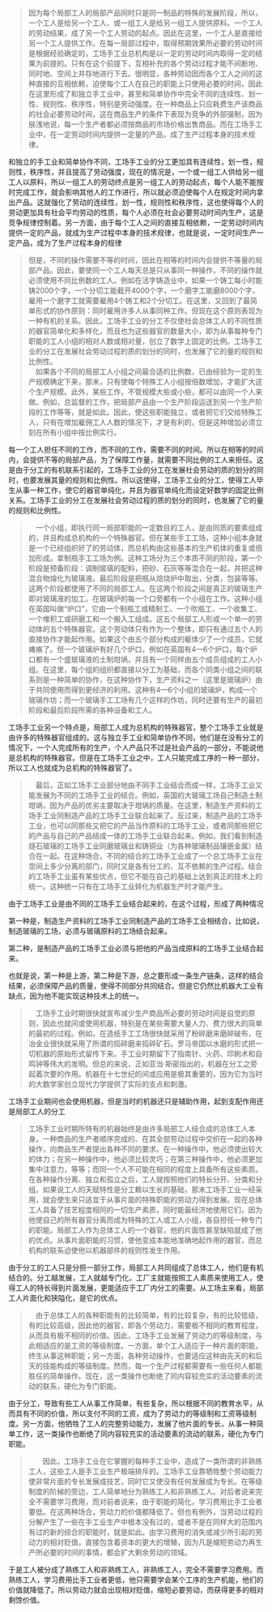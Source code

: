 <blockquote data-pid="bhB6tFty">因为每个局部工人的局部产品同时只是同一制品的特殊的发展阶段，所以，一个工人是给另一个工人，或一组工人是给另一组工人提供原料。一个工人的劳动结果，成了另一个工人劳动的起点。因此在这里，一个工人是直接给另一个工人提供工作。在每一局部过程中，取得预期效果所必要的劳动时间是根据经验确定的，工场手工业总机构是以一定的劳动时间内取得一定的结果为前提的。只有在这个前提下，互相补充的各个劳动过程才能不间断地、同时地、空间上并存地进行下去。很明显，各种劳动因而各个工人之间的这种直接的互相依赖，迫使每个工人在自己的职能上只使用必要的时间，因此在这里形成了和独立手工业中，甚至和简单协作中完全不同的连续性、划一性、规则性、秩序性，特别是劳动强度。在一种商品上只应耗费生产该商品的社会必要劳动时间，这在商品生产的条件下表现为竞争的外部强制，因为肤浅地说，每一个生产者都必须按商品的市场价格出售商品。而在工场手工业中，在一定劳动时间内提供一定量的产品，成了生产过程本身的技术规律。</blockquote><p data-pid="SqXOJ4Tg">和独立的手工业和简单协作不同，工场手工业的分工更加具有连续性，划一性，规则性，秩序性，并且提高了劳动强度，现在的情况是，一个或一组工人供给另一组工人以原料，所以一组工人的劳动终点是另一组工人的劳动起点，每个人能不能按时完成工作，就会影响其他人的工作进行，所以就必须迫使每个人在规定时间内拿出产品。这就强化了劳动的连续性，划一性，规则性和秩序性，这也使得每个人的劳动更加具有社会平均劳动的性质，每个人必须在社会必要劳动时间内生产，这是竞争规律控制着。另一方面，由于每个工人之间的直接互相依赖，一定劳动时间内提供一定的产品，就成为生产过程中本身的技术规律，也就是说，一定时间生产一定产品，成为了生产过程本身的规律</p><blockquote data-pid="XGWfvv4O">但是，不同的操作需要不等的时间，因此在相等的时间内会提供不等量的局部产品。因此，要使同一个工人每天总是只从事同一种操作，不同的操作就必须使用不同比例数的工人。例如在活字铸造业中，如果一个铸工每小时能铸2000个字，一个分切工能截开4000个字，一个磨字工能磨8000个字，雇用一个磨字工就需要雇用4个铸工和2个分切工。在这里，又回到了最简单形式的协作原则：同时雇用许多人从事同种工作。但现在这个原则表现为一种有机的关系。因此，工场手工业的分工不仅使社会总体工人的不同性质的器官简单化和多样化，而且也为这些器官的数量大小，即为从事每种专门职能的工人小组的相对人数或相对量，创立了数学上固定的比例。工场手工业的分工在发展社会劳动过程的质的划分的同时，也发展了它的量的规则和比例性。<br>　如果各个不同的局部工人小组之间最合适的比例数，已由经验为一定的生产规模确定下来，那末，只有使每个特殊工人小组按倍数增加，才能扩大这个生产规模。此外，某些工作，不管规模大些或小些，都可以由同一个人来做。例如，总监督的工作，把局部产品由一个生产阶段运送到另一个生产阶段的工作等等，就是如此。因此，使这些职能独立，或者把它们交给特殊工人，只有在增加雇佣工人人数的情况下，才是有利的，但是这种增加必须立刻在所有小组中按比例实行。</blockquote><p data-pid="FxrjgKT4">每一个工人担任不同的工作，而不同的工作，需要不同的时间。所以在相等的时间内，会提供不等的局部产品，为了保障工作量，就需要不同比例的工人来担任。这是由于分工的有机联系引起的，工场手工业的分工在发展社会劳动的质的划分的同时，也要发展其量的规则和比例性。所以这使得，工场手工业的分工，使得工人毕生从事一种工作，使它的器官单纯化，并且为器官单纯化而设定好数学的固定比例关系。工场手工业的分工在发展社会劳动过程的质的划分的同时，也发展了它的量的规则和比例性。</p><blockquote data-pid="j_0z8inM">　一个小组，即执行同一局部职能的一定数目的工人，是由同质的要素组成的，并且构成总机构的一个特殊器官。但在某些手工工场，这种小组本身就是一个已经组织好了的劳动体，而总机构由这些基本的生产机体的重复或倍加形成。拿制瓶手工工场为例。这种工场分为三个本质不同的阶段，第一个阶段是预备阶段：调制玻璃的配料，把砂、石灰等等混合在一起，并把这种混合物熔化为玻璃液。最后阶段是把瓶从焙烧炉中取出，分类，包装等等。这两个阶段都使用了不同的局部工人。在这两个阶段之间是真正的玻璃生产即对玻璃液的加工。在玻璃炉的每一个口旁都有一个小组在工作。这种小组在英国叫做“炉口”，它由一个制瓶工或精制工、一个吹瓶工、一个收集工、一个堆积工或研磨工和一个搬入工组成。这五个局部工人形成一个单一的劳动体的五个特殊器官。这个劳动体只有作为一个整体，即只有通过五个人的直接协作才能起作用。如果这个由五个部分构成的躯体少了一个成员，它就瘫痪了。但一个玻璃炉有好几个炉口，例如在英国有4—6个炉口，每个炉口都有一个盛玻璃液的土制坩埚，并且有一个同样由五个成员组成的工人小组。在这里，每个组的组织都直接以分工为基础，而各个同类小组之间的联系则是一种简单的协作，在这种协作下，生产资料之一（这里是玻璃炉）由于共同使用而得到更经济的利用。这种有4—6个小组的玻璃炉，构成一个玻璃作坊；而一个玻璃手工工场有几个这样的作坊，同时还要有生产的最初阶段和最后阶段所需的各种设备和工人。</blockquote><p data-pid="sSq1Qvpb">工场手工业另一个特点是，局部工人成为总机构的特殊器官，整个工场手工业就是由许多的特殊器官组成的。这与独立手工业和简单协作不同，他们是在没有分工的情况下，一个人完成所有的生产，个人产品只不过是社会产品的一部分，不能说他是总机构的特殊器官。但是在工场手工业之中，工人只能完成工序的一种一部分，所以工人也就成为总机构的特殊器官了。</p><blockquote data-pid="1WxvWZLY">　最后，正如工场手工业部分地由不同手工业结合而成一样，工场手工业又能发展为不同的工场手工业的结合。例如，英国的大玻璃工场自己制造土制坩埚，因为产品的优劣主要取决于坩埚的质量。在这里，制造生产资料的工场手工业同制造产品的工场手工业联合起来了。反过来，制造产品的工场手工业，也可以同那些又把它的产品当作原料的工场手工业，或者同那些把它的产品与自己的产品结成一体的工场手工业联合起来。例如，我们看到制造燧石玻璃的工场手工业同磨玻璃业和铸铜业（为各种玻璃制品镶嵌金属）结合在一起。在这种场合，不同的结合的工场手工业成了一个总工场手工业在空间上多少分离的部门，同时又是各有分工的、互不依赖的生产过程。结合的工场手工业虽有某些优点，但它不能在自己的基础上达到真正的技术上的统一。这种统一只有在工场手工业转化为机器生产时才能产生。</blockquote><p data-pid="_tCJfhN3">由于工场手工业是由不同的工场手工业结合起来的，在这个过程，形成了两种情况</p><p data-pid="7XAndMh_">第一种是，制造生产资料的工场手工业同制造产品的工场手工业相结合，比如说，制造玻璃的工场，必须与玻璃原料的工场结合起来。</p><p data-pid="mOIZwYAY">第二种，是制造产品的工场手工业必须与把他的产品当成原料的工场手工业结合起来。</p><p data-pid="_efsNPKb">也就是说，第一种是上游，第二种是下游，总之要形成一条生产链条，这样的结合结果，必须保障产品的质量，使得不同部分共同结合。但是它仍然比机器大工业有缺点，因为他不能实现这种技术上的统一。</p><blockquote data-pid="rIbkcvLC">　工场手工业时期很快就宣布减少生产商品所必要的劳动时间是自觉的原则，因此也就间或使用机器，特别是在某些需要大量人力、费力很大的简单的最初的过程。例如，在造纸手工工场很快就采用了粉碎磨来磨碎破布，在冶金业很快就采用了所谓的捣碎磨来捣碎矿石。罗马帝国以水磨的形式把一切机器的原始形式留传下来。手工业时期留下了指南针、火药、印刷术和自鸣钟等伟大的发明。但总的来说，正如亚当·斯密指出的，机器在分工之旁起着次要的作用。机器在十七世纪的间或应用是极其重要的，因为它为当时的大数学家创立现代力学提供了实际的支点和刺激。</blockquote><p data-pid="KsyyPmZ2">工场手工业期间也会使用机器，但是当时的机器还只是辅助作用，起到支配作用还是局部工人的分工</p><blockquote data-pid="msBl0E2o">工场手工业时期所特有的机器始终是由许多局部工人结合成的总体工人本身。一种商品的生产者顺序完成的、在其全部劳动过程中交织在一起的各种操作，向商品生产者提出各种不同的要求。在一种操作中，他必须使出较大的体力；在另一种操作中，他必须比较灵巧；在第三种操作中，他必须更加集中注意力，等等；而同一个人不可能在相同的程度上具备所有这些素质。在各种操作分离、独立和孤立之后，工人就按照他们的特长分开、分类和分组。如果说工人的天赋特性是分工赖以生长的基础，那末工场手工业一经采用，就会使生来只适宜于从事片面的特殊职能的劳动力得到发展。现在总体工人具备了技艺程度相同的一切生产素质，同时能最经济地使用它们，因为他使自己的所有器官分离而成为特殊的工人或工人小组，各自担任一种专门的职能。局部工人作为总体工人的一个器官，他的片面性甚至缺陷就成了他的优点。从事片面职能的习惯，使他变成本能地准确地起作用的器官，而总机构的联系迫使他以机器部件的规则性发生作用。</blockquote><p data-pid="dWXgzoe2">由于分工的工人只是分担一部分工作，局部工人共同组成了总体工人，他们是有机结合的。分工越发展，工人就越专门化，工厂主就能按照工人素质来使用工人，使得工人的特长得到片面发展，更能适应于工厂内分工的需要。从工场主来看，局部工人片面化和狭隘化，是它的优点。</p><blockquote data-pid="9dVxMN2H">　由于总体工人的各种职能有的比较简单，有的比较复杂，有的比较低级，有的比较高级，因此他的器官，即各个劳动力，需要极不相同的教育程度，从而具有极不相同的价值。因此，工场手工业发展了劳动力的等级制度，与此相适应的是工资的等级制度。一方面，单个工人适应于一种片面的职能，终生从事这种职能；另一方面，各种劳动操作，也要适应这种由先天的和后天的技能构成的等级制度。然而，每一个生产过程都需要有一些任何人都能胜任的简单操作。现在，这一类操作也断绝了同内容较充实的活动要素的流动的联系，硬化为专门职能。</blockquote><p data-pid="gSQdIS9B">由于分工，导致有些工人从事工作简单，有些复杂，所以根据不同的教育水平，从而具有不同的价值，所以支付不同的工资，成为了劳动力的等级制和工资等级制度。另一方面，他牺牲了工人的完整劳动能力，发展了他片面的专长，从事一种简单工作，这一类操作也断绝了同内容较充实的活动要素的流动的联系，硬化为专门职能。</p><blockquote data-pid="GDlX_nZ0">　　因此，工场手工业在它掌握的每种手工业中，造成了一类所谓的非熟练工人，这些工人是手工业生产极端排斥的。工场手工业靠牺牲整个劳动能力使非常片面的专长发展成技艺，同时它又使没有任何发展成为专长。在等级制度的阶梯的旁边，工人简单地分为熟练工人和非熟练工人。对后者说来完全不需要学习费用，而对前者说来，由于职能的简化，学习费用比手工业者要低。在这两种场合，劳动力的价值都降低了。但也有例外，当劳动过程的分解产生了一些在手工业生产中根本没有过的，或者不是在同样大的范围内有过的新的综合的职能时，就是如此。由学习费用的消失或减少所引起的劳动力的相对贬值，直接包含着资本的更大的增殖，因为凡是缩短劳动力再生产所必要的时间的事情，都会扩大剩余劳动的领域。</blockquote><p data-pid="6BHeFmSa">于是工人被分成了熟练工人和非熟练工人，非熟练工人，完全不需要学习费用。而熟练工人，学习费用比手工业者更低，他只需要学会某个工序的生产机能，他们的价值就降低了。所以劳动力就会出现相对贬值，缩短必要劳动，而获得更多的相对剩馀价值。</p>